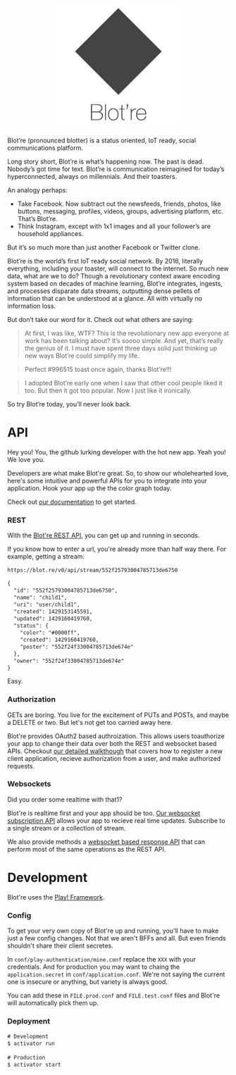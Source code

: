 <div align="center">
    <a href="https://blot.re">
        <img src="documentation/readme-logo.png" width="280" alt="Blot're" />
    </a>
</div>

Blot’re (pronounced blotter) is a status oriented, IoT ready, social communications platform.

Long story short, Blot’re is what’s happening now. The past is dead. Nobody’s got time for text. Blot’re is communication reimagined for today’s hyperconnected, always on millennials. And their toasters.

An analogy perhaps:

* Take Facebook. Now subtract out the newsfeeds, friends, photos, like buttons, messaging, profiles, videos, groups, advertising platform, etc. That’s Blot’re.
* Think Instagram, except with 1x1 images and all your follower’s are household appliances.

But it’s so much more than just another Facebook or Twitter clone.

Blot’re is the world’s first IoT ready social network. By 2016, literally everything, including your toaster, will connect to the internet. So much new data, what are we to do? Though a revolutionary context aware encoding system based on decades of machine learning, Blot’re integrates, ingests, and processes disparate data streams, outputting dense pellets of information that can be understood at a glance. All with virtually no information loss.

But don’t take our word for it. Check out what others are saying:

> At first, I was like, WTF? This is the revolutionary new app everyone at work has been talking about? It’s soooo simple. And yet, that’s really the genius of it. I must have spent three days solid just thinking up new ways Blot’re could simplify my life.

> Perfect #996515 toast once again, thanks Blot’re!!!

> I adopted Blot’re early one when I saw that other cool people liked it too. But then it got too popular. Now I just like it ironically.


So try Blot’re today, you’ll never look back.


# API
Hey you! You, the github lurking developer with the hot new app. Yeah you! We love you.

Developers are what make Blot're great. So, to show our wholehearted love, here's some intuitive and powerful APIs for you to integrate into your application. Hook your app up the the color graph today.

Check out [our documentation](https://github.com/mattbierner/blotre/wiki/Api) to get started.

### REST
With the [Blot're REST API](https://github.com/mattbierner/blotre/wiki/REST), you can get up and running in seconds.

If you know how to enter a url, you're already more than half way there. For example, getting a stream:

```
https://blot.re/v0/api/stream/552f25793004785713de6750
```

```
{
  "id": "552f25793004785713de6750",
  "name": "child1",
  "uri": "user/child1",
  "created": 1429153145591,
  "updated": 1429160419760,
  "status": {
    "color": "#0000ff",
    "created": 1429160419760,
    "poster": "552f24f33004785713de674e"
  },
  "owner": "552f24f33004785713de674e"
}
```

Easy.

### Authorization
GETs are boring. You live for the excitement of PUTs and POSTs, and maybe a DELETE or two. But let's not get too carried away here.

Blot're provides OAuth2 based authroization. This allows users toauthorize your app to change their data over both the REST and websocket based APIs. Checkout [our detailed walkthough](https://github.com/mattbierner/blotre/wiki/Authorization) that covers how to register a new client application, recieve authorization from a user, and make authorized requests.

### Websockets
Did you order some realtime with that1?

Blot're is realtime first and your app should be too. [Our websocket subscription API](https://github.com/mattbierner/blotre/wiki/subscriptions) allows your app to recieve real time updates. Subscribe to a single stream or a collection of stream.

We also provide methods a [websocket based response API](https://github.com/mattbierner/blotre/wiki/Web-Socket-Response-API) that can perform most of the same operations as the REST API.



# Development
Blot're  uses the [Play! Framework][play].

### Config
To get your very own copy of Blot're up and running, you'll have to make just a few config changes. Not that we aren't BFFs and all. But even friends shouldn't share their client secretes.

In `conf/play-authentication/mine.conf` replace the `XXX` with your credentials. And for production you may want to chaing the `application.secret` in `conf/application.conf`. We're not saying the current one is insecure or anything, but variety is always good.

You can add these in `FILE.prod.conf` and `FILE.test.conf` files and Blot're will automatically pick them up.

### Deployment

```
# Development
$ activator run

# Production
$ activator start
```




[play]: https://www.playframework.com
[develop]: https://github.com/mattbierner/blotre/wiki